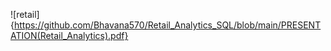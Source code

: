![retail]{https://github.com/Bhavana570/Retail_Analytics_SQL/blob/main/PRESENTATION(Retail_Analytics).pdf}
